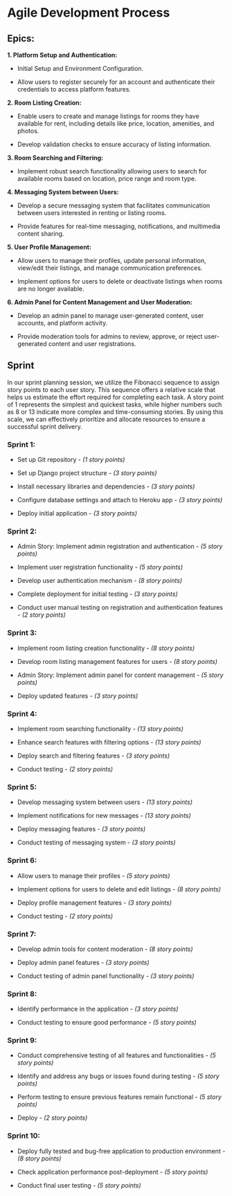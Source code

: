 
# Agile Development Process

## Epics:

**1. Platform Setup and Authentication:**

- Initial Setup and Environment Configuration.

- Allow users to register securely for an account and authenticate their credentials to access platform features.

**2.	Room Listing Creation:**

- Enable users to create and manage listings for rooms they have available for rent, including details like price, location, amenities, and photos.

- Develop validation checks to ensure accuracy of listing information.

**3.	Room Searching and Filtering:**

- Implement robust search functionality allowing users to search for available rooms based on location, price range and room type.

**4.	Messaging System between Users:**

- Develop a secure messaging system that facilitates communication between users interested in renting or listing rooms.

- Provide features for real-time messaging, notifications, and multimedia content sharing.

**5.	User Profile Management:**

- Allow users to manage their profiles, update personal information, view/edit their listings, and manage communication preferences.

- Implement options for users to delete or deactivate listings when rooms are no longer available.

**6.	Admin Panel for Content Management and User Moderation:**

- Develop an admin panel to manage user-generated content, user accounts, and platform activity.

- Provide moderation tools for admins to review, approve, or reject user-generated content and user registrations.


## Sprint

In our sprint planning session, we utilize the Fibonacci sequence to assign story points to each user story. This sequence offers a relative scale that helps us estimate the effort required for completing each task. A story point of 1 represents the simplest and quickest tasks, while higher numbers such as 8 or 13 indicate more complex and time-consuming stories. By using this scale, we can effectively prioritize and allocate resources to ensure a successful sprint delivery.

### Sprint 1:

- Set up Git repository - *(1 story points)*

- Set up Django project structure - *(3 story points)*

- Install necessary libraries and dependencies - *(3 story points)*

- Configure database settings and attach to Heroku app - *(3 story points)*

- Deploy initial application - *(3 story points)*

### Sprint 2:

- Admin Story: Implement admin registration and authentication - *(5 story points)*

- Implement user registration functionality - *(5 story points)*

- Develop user authentication mechanism - *(8 story points)*

- Complete deployment for initial testing - *(3 story points)*

- Conduct user manual testing on registration and authentication features - *(2 story points)*

### Sprint 3:

- Implement room listing creation functionality - *(8 story points)*

- Develop room listing management features for users - *(8 story points)*

- Admin Story: Implement admin panel for content management - *(5 story points)*

- Deploy updated features - *(3 story points)*

### Sprint 4:

- Implement room searching functionality - *(13 story points)*

- Enhance search features with filtering options - *(13 story points)*

- Deploy search and filtering features - *(3 story points)*

- Conduct testing - *(2 story points)*

### Sprint 5:

- Develop messaging system between users - *(13 story points)*

- Implement notifications for new messages - *(13 story points)*

- Deploy messaging features - *(3 story points)*

- Conduct testing of messaging system - *(3 story points)*

### Sprint 6:

- Allow users to manage their profiles - *(5 story points)*

- Implement options for users to delete and edit listings - *(8 story points)*

- Deploy profile management features - *(3 story points)*

- Conduct testing - *(2 story points)*

### Sprint 7:

- Develop admin tools for content moderation - *(8 story points)*

- Deploy admin panel features - *(3 story points)*

- Conduct testing of admin panel functionality - *(3 story points)*

### Sprint 8:

- Identify performance in the application - *(3 story points)*

- Conduct testing to ensure good performance - *(5 story points)*

### Sprint 9:

- Conduct comprehensive testing of all features and functionalities - *(5 story points)*

- Identify and address any bugs or issues found during testing - *(5 story points)*

- Perform testing to ensure previous features remain functional - *(5 story points)*

- Deploy - *(2 story points)*

### Sprint 10:

- Deploy fully tested and bug-free application to production environment - *(8 story points)*

- Check application performance post-deployment - *(5 story points)*

- Conduct final user testing - *(5 story points)*